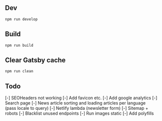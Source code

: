 ## Dev

`npm run develop`


## Build

`npm run build`


## Clear Gatsby cache

`npm run clean`

## Todo

[-] SEOHeaders not working
[-] Add favicon etc.
[-] Add google analytics
[-] Search page
[-] News article sorting and loading articles per language (pass locale to query)
[-] Netlify lambda (newsletter form)
[-] Sitemap + robots
[-] Blacklist unused endpoints
[-] Run images static
[-] Add polyfills